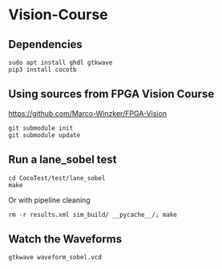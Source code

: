# Vision-Course

## Dependencies

```
sudo apt install ghdl gtkwave
pip3 install cocotb
```

## Using sources from FPGA Vision Course

https://github.com/Marco-Winzker/FPGA-Vision

```
git submodule init
git submodule update
```

## Run a lane_sobel test

```
cd CocoTest/test/lane_sobel
make
```

Or with pipeline cleaning

```
rm -r results.xml sim_build/ __pycache__/; make
```

## Watch the Waveforms

```
gtkwave waveform_sobel.vcd
```